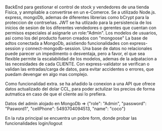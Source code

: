 BackEnd para gestionar el control de stock y vendedores de una tienda Fisica, y anmpliable a convertirse en un e-Comerce.
Se a utilizado Node.js. express, mongoDb, ademas de diferentes librerias como bCrypt para la proteccion de contrseñas.
JWT se ha utlizado para la persistencia de los inicios de sesion de los diferentes vendedores o gerentes que cuentan con permisos especiales al asignarle un role:"Admin".
Los modelos de usuarios, asi como los del producto fueron creados con "mongoose"
La base de adtos conectada a MongoDb, asistiendo funcionalidades con express-session y connect-mongodb-session. Una base de datos no relacionales puede parecer un impedimento o desventaja, pero a favor, el que sea flexible permite la escalabilidad de los modelos, ademas de la adpatacion a las necesidades de cada CLIENTE.
Con express-validator se verifican o validan las entradas/carga de datos, para evitar accidentes o errores, que puedam devengar en algo mas complejo.

Como funcionalidad extra. se ha añadido la conexion a una API que ofrece datos actualizado del dolar CCL, para poder actulizar los precios de forma autmatica en caso de que el cliente asi lo prefiera.

Datos del admin alojado en MongoDb =>
{"role":
"Admin",
"password":
"Pasword1",
"cellPhone":
5493704094513,
"name":
"coco"}

En la ruta principal se encuentra un pobre form, donde probar las funcionalidades login/logout
